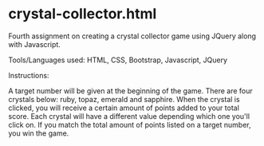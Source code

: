 # crystal-collector.html
Fourth assignment on creating a crystal collector game using JQuery along with Javascript.

Tools/Languages used: HTML, CSS, Bootstrap, Javascript, JQuery

Instructions:

A target number will be given at the beginning of the game.  There are four crystals below: ruby, topaz, emerald and sapphire.  When the crystal is clicked, you will receive a certain amount of points added to your total score.  Each crystal will have a different value depending which one you'll click on.   If you match the total amount of points listed on a target number, you win the game. 
